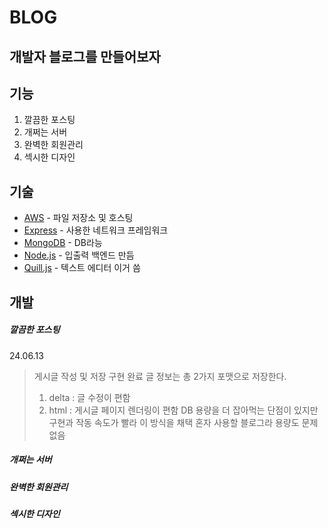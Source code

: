 # BLOG
## 개발자 블로그를 만들어보자


## 기능
1. 깔끔한 포스팅
2. 개쩌는 서버
3. 완벽한 회원관리
4. 섹시한 디자인

## 기술
- [AWS] - 파일 저장소 및 호스팅
- [Express] - 사용한 네트워크 프레임워크
- [MongoDB] - DB라능
- [Node.js] - 입출력 백엔드 만듬
- [Quill.js] - 텍스트 에디터 이거 씀

## 개발
##### 깔끔한 포스팅
   
24.06.13
> 게시글 작성 및 저장 구현 완료
> 글 정보는 총 2가지 포맷으로 저장한다.
> 1. delta : 글 수정이 편함
> 2. html : 게시글 페이지 렌더링이 편함
> DB 용량을 더 잡아먹는 단점이 있지만
> 구현과 작동 속도가 빨라 이 방식을 채택
> 혼자 사용할 블로그라 용량도 문제없음



##### 개쩌는 서버
##### 완벽한 회원관리
##### 섹시한 디자인


[AWS]: <https://aws.amazon.com>
[Node.js]: <http://nodejs.org>
[MongoDB]: <https://cloud.mongodb.com>
[Express]: <http://expressjs.com>
[Quill.js]: <https://quilljs.com>